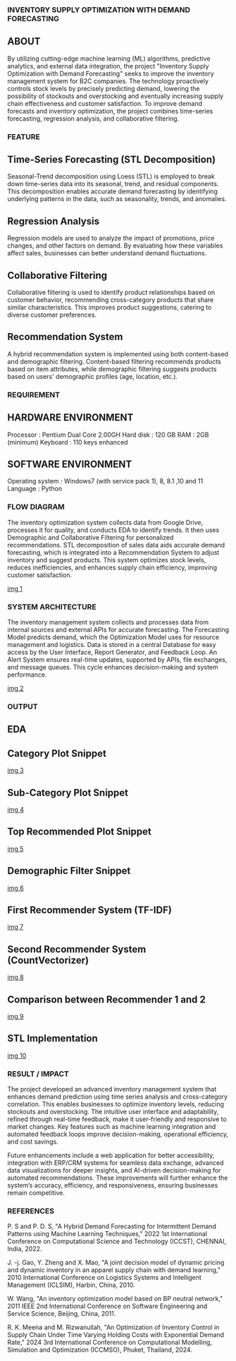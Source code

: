 ### INVENTORY SUPPLY OPTIMIZATION WITH DEMAND FORECASTING
## ABOUT
By utilizing cutting-edge machine learning (ML) algorithms, predictive analytics, and external data integration, the project "Inventory Supply Optimization with Demand Forecasting" seeks to improve the inventory management system for B2C companies. The technology proactively controls stock levels by precisely predicting demand, lowering the possibility of stockouts and overstocking and eventually increasing supply chain effectiveness and customer satisfaction. To improve demand forecasts and inventory optimization, the project combines time-series forecasting, regression analysis, and collaborative filtering.

### FEATURE
## Time-Series Forecasting (STL Decomposition)
Seasonal-Trend decomposition using Loess (STL) is employed to break down time-series data into its seasonal, trend, and residual components. This decomposition enables accurate demand forecasting by identifying underlying patterns in the data, such as seasonality, trends, and anomalies.

## Regression Analysis
Regression models are used to analyze the impact of promotions, price changes, and other factors on demand. By evaluating how these variables affect sales, businesses can better understand demand fluctuations.

## Collaborative Filtering
Collaborative filtering is used to identify product relationships based on customer behavior, recommending cross-category products that share similar characteristics. This improves product suggestions, catering to diverse customer preferences.

## Recommendation System
A hybrid recommendation system is implemented using both content-based and demographic filtering. Content-based filtering recommends products based on item attributes, while demographic filtering suggests products based on users' demographic profiles (age, location, etc.).

### REQUIREMENT
## HARDWARE ENVIRONMENT
Processor : Pentium Dual Core 2.00GH
Hard disk : 120 GB
RAM : 2GB (minimum)
Keyboard : 110 keys enhanced
## SOFTWARE ENVIRONMENT
Operating system : Windows7 (with service pack 1), 8, 8.1 ,10 and 11
Language : Python
### FLOW DIAGRAM
The inventory optimization system collects data from Google Drive, processes it for quality, and conducts EDA to identify trends. It then uses Demographic and Collaborative Filtering for personalized recommendations. STL decomposition of sales data aids accurate demand forecasting, which is integrated into a Recommendation System to adjust inventory and suggest products. This system optimizes stock levels, reduces inefficiencies, and enhances supply chain efficiency, improving customer satisfaction.

[img 1]()

### SYSTEM ARCHITECTURE
The inventory management system collects and processes data from internal sources and external APIs for accurate forecasting. The Forecasting Model predicts demand, which the Optimization Model uses for resource management and logistics. Data is stored in a central Database for easy access by the User Interface, Report Generator, and Feedback Loop. An Alert System ensures real-time updates, supported by APIs, file exchanges, and message queues. This cycle enhances decision-making and system performance.

[img 2]()

### OUTPUT
## EDA
## Category Plot Snippet

[img 3]()

## Sub-Category Plot Snippet

[img 4]()

## Top Recommended Plot Snippet

[img 5]()

## Demographic Filter Snippet

[img 6]()

## First Recommender System (TF-IDF)

[img 7]()

## Second Recommender System (CountVectorizer)

[img 8]()

## Comparison between Recommender 1 and 2

[img 9]()

## STL Implementation

[img 10]()

### RESULT / IMPACT
The project developed an advanced inventory management system that enhances demand prediction using time series analysis and cross-category correlation. This enables businesses to optimize inventory levels, reducing stockouts and overstocking. The intuitive user interface and adaptability, refined through real-time feedback, make it user-friendly and responsive to market changes. Key features such as machine learning integration and automated feedback loops improve decision-making, operational efficiency, and cost savings.

Future enhancements include a web application for better accessibility, integration with ERP/CRM systems for seamless data exchange, advanced data visualizations for deeper insights, and AI-driven decision-making for automated recommendations. These improvements will further enhance the system’s accuracy, efficiency, and responsiveness, ensuring businesses remain competitive.

### REFERENCES
P. S and P. D. S, "A Hybrid Demand Forecasting for Intermittent Demand Patterns using Machine Learning Techniques," 2022 1st International Conference on Computational Science and Technology (ICCST), CHENNAI, India, 2022.  

J. -j. Gao, Y. Zheng and X. Mao, "A joint decision model of dynamic pricing and dynamic inventory in an apparel supply chain with demand learning," 2010 International Conference on Logistics Systems and Intelligent Management (ICLSIM), Harbin, China, 2010.  

W. Wang, "An inventory optimization model based on BP neutral network," 2011 IEEE 2nd International Conference on Software Engineering and Service Science, Beijing, China, 2011.  

R. K. Meena and M. Rizwanullah, "An Optimization of Inventory Control in Supply Chain Under Time Varying Holding Costs with Exponential Demand Rate," 2024 3rd International Conference on Computational Modelling, Simulation and Optimization (ICCMSO), Phuket, Thailand, 2024.  
